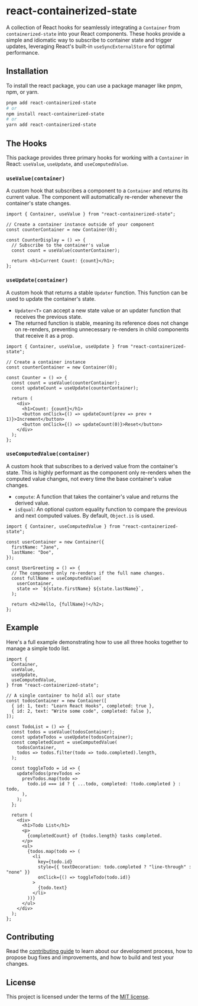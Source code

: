 # react-containerized-state

A collection of React hooks for seamlessly integrating a `Container` from
`containerized-state` into your React components. These hooks provide a simple
and idiomatic way to subscribe to container state and trigger updates,
leveraging React's built-in `useSyncExternalStore` for optimal performance.

## Installation

To install the react package, you can use a package manager like pnpm, npm, or
yarn.

```sh
pnpm add react-containerized-state
# or
npm install react-containerized-state
# or
yarn add react-containerized-state
```

## The Hooks

This package provides three primary hooks for working with a `Container` in
React: `useValue`, `useUpdate`, and `useComputedValue`.

### `useValue(container)`

A custom hook that subscribes a component to a `Container` and returns its
current value. The component will automatically re-render whenever the
container's state changes.

```tsx
import { Container, useValue } from "react-containerized-state";

// Create a container instance outside of your component
const counterContainer = new Container(0);

const CounterDisplay = () => {
  // Subscribe to the container's value
  const count = useValue(counterContainer);

  return <h1>Current Count: {count}</h1>;
};
```

### `useUpdate(container)`

A custom hook that returns a stable `Updater` function. This function can be
used to update the container's state.

- `Updater<T>` can accept a new state value or an updater function that receives
  the previous state.
- The returned function is stable, meaning its reference does not change on
  re-renders, preventing unnecessary re-renders in child components that receive
  it as a prop.

```tsx
import { Container, useValue, useUpdate } from "react-containerized-state";

// Create a container instance
const counterContainer = new Container(0);

const Counter = () => {
  const count = useValue(counterContainer);
  const updateCount = useUpdate(counterContainer);

  return (
    <div>
      <h1>Count: {count}</h1>
      <button onClick={() => updateCount(prev => prev + 1)}>Increment</button>
      <button onClick={() => updateCount(0)}>Reset</button>
    </div>
  );
};
```

### `useComputedValue(container)`

A custom hook that subscribes to a derived value from the container's state.
This is highly performant as the component only re-renders when the computed
value changes, not every time the base container's value changes.

- `compute`: A function that takes the container's value and returns the derived
  value.
- `isEqual`: An optional custom equality function to compare the previous and
  next computed values. By default, `Object.is` is used.

```tsx
import { Container, useComputedValue } from "react-containerized-state";

const userContainer = new Container({
  firstName: "Jane",
  lastName: "Doe",
});

const UserGreeting = () => {
  // The component only re-renders if the full name changes.
  const fullName = useComputedValue(
    userContainer,
    state => `${state.firstName} ${state.lastName}`,
  );

  return <h2>Hello, {fullName}!</h2>;
};
```

## Example

Here's a full example demonstrating how to use all three hooks together to
manage a simple todo list.

```tsx
import {
  Container,
  useValue,
  useUpdate,
  useComputedValue,
} from "react-containerized-state";

// A single container to hold all our state
const todosContainer = new Container([
  { id: 1, text: "Learn React Hooks", completed: true },
  { id: 2, text: "Write some code", completed: false },
]);

const TodoList = () => {
  const todos = useValue(todosContainer);
  const updateTodos = useUpdate(todosContainer);
  const completedCount = useComputedValue(
    todosContainer,
    todos => todos.filter(todo => todo.completed).length,
  );

  const toggleTodo = id => {
    updateTodos(prevTodos =>
      prevTodos.map(todo =>
        todo.id === id ? { ...todo, completed: !todo.completed } : todo,
      ),
    );
  };

  return (
    <div>
      <h1>Todo List</h1>
      <p>
        {completedCount} of {todos.length} tasks completed.
      </p>
      <ul>
        {todos.map(todo => (
          <li
            key={todo.id}
            style={{ textDecoration: todo.completed ? "line-through" : "none" }}
            onClick={() => toggleTodo(todo.id)}
          >
            {todo.text}
          </li>
        ))}
      </ul>
    </div>
  );
};
```

## Contributing

Read the
[contributing guide](https://github.com/mimshins/containerized-state/blob/main/CONTRIBUTING.md)
to learn about our development process, how to propose bug fixes and
improvements, and how to build and test your changes.

## License

This project is licensed under the terms of the
[MIT license](https://github.com/mimshins/containerized-state/blob/main/LICENSE).
